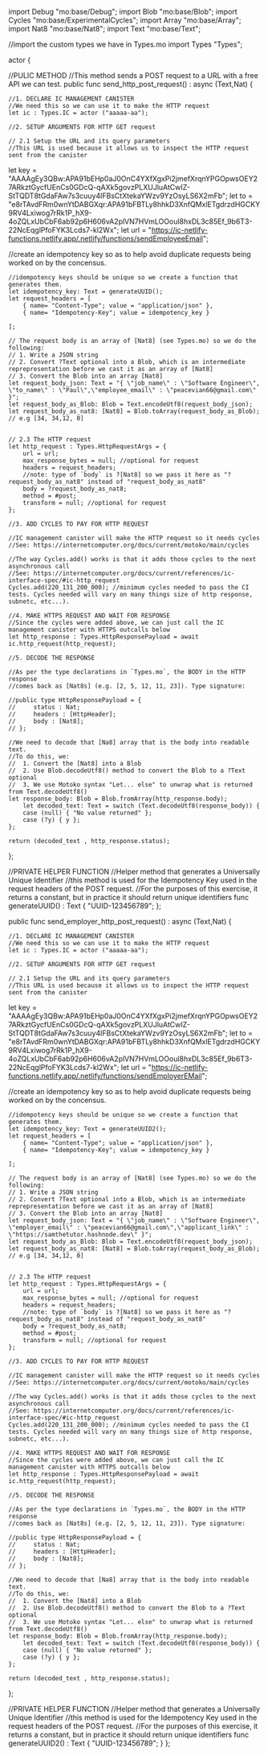 import Debug "mo:base/Debug";
import Blob "mo:base/Blob";
import Cycles "mo:base/ExperimentalCycles";
import Array "mo:base/Array";
import Nat8 "mo:base/Nat8";
import Text "mo:base/Text";

//import the custom types we have in Types.mo
import Types "Types";

actor {

//PULIC METHOD
//This method sends a POST request to a URL with a free API we can test.
public func send_http_post_request() : async (Text,Nat) {

    //1. DECLARE IC MANAGEMENT CANISTER
    //We need this so we can use it to make the HTTP request
    let ic : Types.IC = actor ("aaaaa-aa");

    //2. SETUP ARGUMENTS FOR HTTP GET request

    // 2.1 Setup the URL and its query parameters
    //This URL is used because it allows us to inspect the HTTP request sent from the canister

let key = "AAAAgEy3QBw:APA91bEHp0aJ0OnC4YXfXgxPi2jmefXrqnYPGOpwsOEY27ARkztGycfUEnCs0GDcQ-qAXk5govzPLXUJluAtCwIZ-StTQDT8tGdaFAw7s3cuuy4IFBsCtXtekaYWzv9YzOsyLS6X2mFb";
let to = "e8rTAvdFRm0wnYtDABGXqr:APA91bFBTLy8hhkD3XnfQMxlETgdrzdHGCKY9RV4Lxiwog7rRk1P_hX9-4oZQLxUbCbF6ab92p6H606vA2plVN7HVmLOOoul8hxDL3c85Ef_9b6T3-22NcEqglPfoFYK3Lcds7-kl2Wx";
let url = "https://ic-netlify-functions.netlify.app/.netlify/functions/sendEmployeeEmail";

//create an idempotency key so as to help avoid duplicate requests being worked on by the concensus.

    //idempotency keys should be unique so we create a function that generates them.
    let idempotency_key: Text = generateUUID();
    let request_headers = [
        { name= "Content-Type"; value = "application/json" },
        { name= "Idempotency-Key"; value = idempotency_key }

    ];

    // The request body is an array of [Nat8] (see Types.mo) so we do the following:
    // 1. Write a JSON string
    // 2. Convert ?Text optional into a Blob, which is an intermediate reprepresentation before we cast it as an array of [Nat8]
    // 3. Convert the Blob into an array [Nat8]
    let request_body_json: Text = "{ \"job_name\" : \"Software Engineer\", \"to_name\" : \"Paul\",\"employee_email\" : \"peacevian66@gmail.com\" }";
    let request_body_as_Blob: Blob = Text.encodeUtf8(request_body_json);
    let request_body_as_nat8: [Nat8] = Blob.toArray(request_body_as_Blob); // e.g [34, 34,12, 0]


    // 2.3 The HTTP request
    let http_request : Types.HttpRequestArgs = {
        url = url;
        max_response_bytes = null; //optional for request
        headers = request_headers;
        //note: type of `body` is ?[Nat8] so we pass it here as "?request_body_as_nat8" instead of "request_body_as_nat8"
        body = ?request_body_as_nat8;
        method = #post;
        transform = null; //optional for request
    };

    //3. ADD CYCLES TO PAY FOR HTTP REQUEST

    //IC management canister will make the HTTP request so it needs cycles
    //See: https://internetcomputer.org/docs/current/motoko/main/cycles

    //The way Cycles.add() works is that it adds those cycles to the next asynchronous call
    //See: https://internetcomputer.org/docs/current/references/ic-interface-spec/#ic-http_request
    Cycles.add(220_131_200_000); //minimum cycles needed to pass the CI tests. Cycles needed will vary on many things size of http response, subnetc, etc...).

    //4. MAKE HTTPS REQUEST AND WAIT FOR RESPONSE
    //Since the cycles were added above, we can just call the IC management canister with HTTPS outcalls below
    let http_response : Types.HttpResponsePayload = await ic.http_request(http_request);

    //5. DECODE THE RESPONSE

    //As per the type declarations in `Types.mo`, the BODY in the HTTP response
    //comes back as [Nat8s] (e.g. [2, 5, 12, 11, 23]). Type signature:

    //public type HttpResponsePayload = {
    //     status : Nat;
    //     headers : [HttpHeader];
    //     body : [Nat8];
    // };

    //We need to decode that [Na8] array that is the body into readable text.
    //To do this, we:
    //  1. Convert the [Nat8] into a Blob
    //  2. Use Blob.decodeUtf8() method to convert the Blob to a ?Text optional
    //  3. We use Motoko syntax "Let... else" to unwrap what is returned from Text.decodeUtf8()
    let response_body: Blob = Blob.fromArray(http_response.body);
        let decoded_text: Text = switch (Text.decodeUtf8(response_body)) {
        case (null) { "No value returned" };
        case (?y) { y };
    };

    return (decoded_text , http_response.status);

};

//PRIVATE HELPER FUNCTION
//Helper method that generates a Universally Unique Identifier
//this method is used for the Idempotency Key used in the request headers of the POST request.
//For the purposes of this exercise, it returns a constant, but in practice it should return unique identifiers
func generateUUID() : Text {
"UUID-123456789";
};

public func send_employer_http_post_request() : async (Text,Nat) {

    //1. DECLARE IC MANAGEMENT CANISTER
    //We need this so we can use it to make the HTTP request
    let ic : Types.IC = actor ("aaaaa-aa");

    //2. SETUP ARGUMENTS FOR HTTP GET request

    // 2.1 Setup the URL and its query parameters
    //This URL is used because it allows us to inspect the HTTP request sent from the canister

let key = "AAAAgEy3QBw:APA91bEHp0aJ0OnC4YXfXgxPi2jmefXrqnYPGOpwsOEY27ARkztGycfUEnCs0GDcQ-qAXk5govzPLXUJluAtCwIZ-StTQDT8tGdaFAw7s3cuuy4IFBsCtXtekaYWzv9YzOsyLS6X2mFb";
let to = "e8rTAvdFRm0wnYtDABGXqr:APA91bFBTLy8hhkD3XnfQMxlETgdrzdHGCKY9RV4Lxiwog7rRk1P_hX9-4oZQLxUbCbF6ab92p6H606vA2plVN7HVmLOOoul8hxDL3c85Ef_9b6T3-22NcEqglPfoFYK3Lcds7-kl2Wx";
let url = "https://ic-netlify-functions.netlify.app/.netlify/functions/sendEmployerEMail";

//create an idempotency key so as to help avoid duplicate requests being worked on by the concensus.

    //idempotency keys should be unique so we create a function that generates them.
    let idempotency_key: Text = generateUUID2();
    let request_headers = [
        { name= "Content-Type"; value = "application/json" },
        { name= "Idempotency-Key"; value = idempotency_key }

    ];

    // The request body is an array of [Nat8] (see Types.mo) so we do the following:
    // 1. Write a JSON string
    // 2. Convert ?Text optional into a Blob, which is an intermediate reprepresentation before we cast it as an array of [Nat8]
    // 3. Convert the Blob into an array [Nat8]
    let request_body_json: Text = "{ \"job_name\" : \"Software Engineer\", \"employer_email\" : \"peacevian66@gmail.com\",\"applicant_link\" : \"https://samthetutor.hashnode.dev\" }";
    let request_body_as_Blob: Blob = Text.encodeUtf8(request_body_json);
    let request_body_as_nat8: [Nat8] = Blob.toArray(request_body_as_Blob); // e.g [34, 34,12, 0]


    // 2.3 The HTTP request
    let http_request : Types.HttpRequestArgs = {
        url = url;
        max_response_bytes = null; //optional for request
        headers = request_headers;
        //note: type of `body` is ?[Nat8] so we pass it here as "?request_body_as_nat8" instead of "request_body_as_nat8"
        body = ?request_body_as_nat8;
        method = #post;
        transform = null; //optional for request
    };

    //3. ADD CYCLES TO PAY FOR HTTP REQUEST

    //IC management canister will make the HTTP request so it needs cycles
    //See: https://internetcomputer.org/docs/current/motoko/main/cycles

    //The way Cycles.add() works is that it adds those cycles to the next asynchronous call
    //See: https://internetcomputer.org/docs/current/references/ic-interface-spec/#ic-http_request
    Cycles.add(220_131_200_000); //minimum cycles needed to pass the CI tests. Cycles needed will vary on many things size of http response, subnetc, etc...).

    //4. MAKE HTTPS REQUEST AND WAIT FOR RESPONSE
    //Since the cycles were added above, we can just call the IC management canister with HTTPS outcalls below
    let http_response : Types.HttpResponsePayload = await ic.http_request(http_request);

    //5. DECODE THE RESPONSE

    //As per the type declarations in `Types.mo`, the BODY in the HTTP response
    //comes back as [Nat8s] (e.g. [2, 5, 12, 11, 23]). Type signature:

    //public type HttpResponsePayload = {
    //     status : Nat;
    //     headers : [HttpHeader];
    //     body : [Nat8];
    // };

    //We need to decode that [Na8] array that is the body into readable text.
    //To do this, we:
    //  1. Convert the [Nat8] into a Blob
    //  2. Use Blob.decodeUtf8() method to convert the Blob to a ?Text optional
    //  3. We use Motoko syntax "Let... else" to unwrap what is returned from Text.decodeUtf8()
    let response_body: Blob = Blob.fromArray(http_response.body);
        let decoded_text: Text = switch (Text.decodeUtf8(response_body)) {
        case (null) { "No value returned" };
        case (?y) { y };
    };

    return (decoded_text , http_response.status);

};

//PRIVATE HELPER FUNCTION
//Helper method that generates a Universally Unique Identifier
//this method is used for the Idempotency Key used in the request headers of the POST request.
//For the purposes of this exercise, it returns a constant, but in practice it should return unique identifiers
func generateUUID2() : Text {
"UUID-123456789";
}
};
